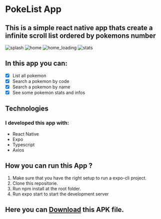 # PokeList App

## This is a simple react native app thats create a infinite scroll list ordered by pokemons number
![splash](https://user-images.githubusercontent.com/53542389/129280670-74ec75fa-f3c0-4908-ab1d-ba4d88e8f467.jpeg)
![home](https://user-images.githubusercontent.com/53542389/129280681-4852c407-0912-4478-a09f-e27d26ef1a0e.jpeg)
![home_loading](https://user-images.githubusercontent.com/53542389/129280683-17db9a0d-9f16-4adb-8839-b15adbf800d2.jpeg)
![stats](https://user-images.githubusercontent.com/53542389/129280687-c262a225-6995-41d3-b709-9d66fd19a4aa.jpeg)


## In this app you can:

- [x] List all pokemon
- [x] Search a pokemon by code
- [x] Search a pokemon by name
- [x] See some pokemon stats and infos

## Technologies

### I developed this app with:

- React Native
- Expo
- Typescript
- Axios

## How you can run this App ?

1.  Make sure that you have the right setup to run a expo-cli project.
2.  Clone this repositorie.
3.  Run npm install at the root folder.
4.  Run expo start to start the development server

## Here you can [Download](https://mega.nz/file/qYR3DYRB#fZu9ueJyroITQ7mazp--Wpd8dxm5x_4CSxplGye6Vtw) this APK file.
